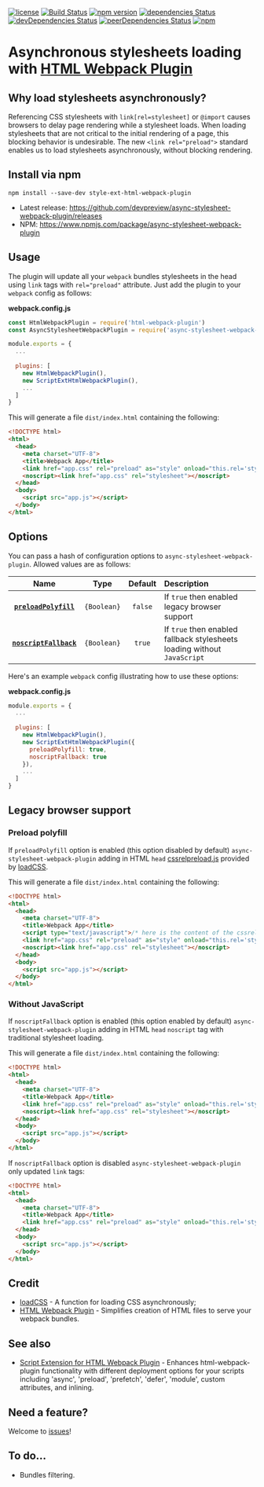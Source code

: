 [![license](https://img.shields.io/github/license/devpreview/async-stylesheet-webpack-plugin.svg)](https://github.com/devpreview/async-stylesheet-webpack-plugin/blob/master/LICENSE)
[![Build Status](https://travis-ci.org/devpreview/async-stylesheet-webpack-plugin.svg?branch=master)](https://travis-ci.org/devpreview/async-stylesheet-webpack-plugin)
[![npm version](https://badge.fury.io/js/async-stylesheet-webpack-plugin.svg)](https://www.npmjs.com/package/async-stylesheet-webpack-plugin)
[![dependencies Status](https://david-dm.org/devpreview/async-stylesheet-webpack-plugin/status.svg)](https://david-dm.org/devpreview/async-stylesheet-webpack-plugin)
[![devDependencies Status](https://david-dm.org/devpreview/async-stylesheet-webpack-plugin/dev-status.svg)](https://david-dm.org/devpreview/async-stylesheet-webpack-plugin?type=dev)
[![peerDependencies Status](https://david-dm.org/devpreview/async-stylesheet-webpack-plugin/peer-status.svg)](https://david-dm.org/devpreview/async-stylesheet-webpack-plugin?type=peer)
[![npm](https://img.shields.io/npm/dt/async-stylesheet-webpack-plugin.svg)](https://github.com/devpreview/async-stylesheet-webpack-plugin/releases)

# Asynchronous stylesheets loading with [HTML Webpack Plugin](https://webpack.js.org/plugins/html-webpack-plugin/)

## Why load stylesheets asynchronously?
Referencing CSS stylesheets with `link[rel=stylesheet]` or `@import` causes browsers to delay page rendering while a stylesheet loads. When loading stylesheets that are not critical to the initial rendering of a page, this blocking behavior is undesirable. The new `<link rel="preload">` standard enables us to load stylesheets asynchronously, without blocking rendering.

## Install via npm
```
npm install --save-dev style-ext-html-webpack-plugin
```

* Latest release: https://github.com/devpreview/async-stylesheet-webpack-plugin/releases
* NPM: https://www.npmjs.com/package/async-stylesheet-webpack-plugin

## Usage
The plugin will update all your `webpack` bundles stylesheets in the head using `link` tags with `rel="preload"` attribute.
Just add the plugin to your `webpack` config as follows:

**webpack.config.js**
```js
const HtmlWebpackPlugin = require('html-webpack-plugin')
const AsyncStylesheetWebpackPlugin = require('async-stylesheet-webpack-plugin');

module.exports = {
  ...
  
  plugins: [
    new HtmlWebpackPlugin(),
    new ScriptExtHtmlWebpackPlugin(),
    ...
  ]
}
```

This will generate a file `dist/index.html` containing the following:

```html
<!DOCTYPE html>
<html>
  <head>
    <meta charset="UTF-8">
    <title>Webpack App</title>
    <link href="app.css" rel="preload" as="style" onload="this.rel='stylesheet';">
    <noscript><link href="app.css" rel="stylesheet"></noscript>
  </head>
  <body>
    <script src="app.js"></script>
  </body>
</html>
```

## Options
You can pass a hash of configuration options to `async-stylesheet-webpack-plugin`. Allowed values are as follows:

|Name|Type|Default|Description|
|:--:|:--:|:-----:|:----------|
|**[`preloadPolyfill`](#)**|`{Boolean}`|`false`|If `true` then enabled legacy browser support|
|**[`noscriptFallback`](#)**|`{Boolean}`|`true`|If `true` then enabled fallback stylesheets loading without `JavaScript`|

Here's an example `webpack` config illustrating how to use these options:

**webpack.config.js**
```js
module.exports = {
  ...
  
  plugins: [
    new HtmlWebpackPlugin(),
    new ScriptExtHtmlWebpackPlugin({
      preloadPolyfill: true,
      noscriptFallback: true
    }),
    ...
  ]
}
```
## Legacy browser support

### Preload polyfill
If `preloadPolyfill` option is enabled (this option disabled by default) `async-stylesheet-webpack-plugin` adding in HTML `head` [cssrelpreload.js](https://github.com/filamentgroup/loadCSS/blob/master/src/cssrelpreload.js) provided by [loadCSS](https://github.com/filamentgroup/loadCSS).

This will generate a file `dist/index.html` containing the following:

```html
<!DOCTYPE html>
<html>
  <head>
    <meta charset="UTF-8">
    <title>Webpack App</title>
    <script type="text/javascript">/* here is the content of the cssrelpreload.js */</script>
    <link href="app.css" rel="preload" as="style" onload="this.rel='stylesheet';">
    <noscript><link href="app.css" rel="stylesheet"></noscript>
  </head>
  <body>
    <script src="app.js"></script>
  </body>
</html>
```

### Without JavaScript
If `noscriptFallback` option is enabled (this option enabled by default) `async-stylesheet-webpack-plugin` adding in HTML `head` `noscript` tag with traditional stylesheet loading.

This will generate a file `dist/index.html` containing the following:
```html
<!DOCTYPE html>
<html>
  <head>
    <meta charset="UTF-8">
    <title>Webpack App</title>
    <link href="app.css" rel="preload" as="style" onload="this.rel='stylesheet';">
    <noscript><link href="app.css" rel="stylesheet"></noscript>
  </head>
  <body>
    <script src="app.js"></script>
  </body>
</html>
```

If `noscriptFallback` option is disabled `async-stylesheet-webpack-plugin` only updated `link` tags:
```html
<!DOCTYPE html>
<html>
  <head>
    <meta charset="UTF-8">
    <title>Webpack App</title>
    <link href="app.css" rel="preload" as="style" onload="this.rel='stylesheet';">
  </head>
  <body>
    <script src="app.js"></script>
  </body>
</html>
```

## Credit
* [loadCSS](https://github.com/filamentgroup/loadCSS) - A function for loading CSS asynchronously;
* [HTML Webpack Plugin](https://github.com/jantimon/html-webpack-plugin) - Simplifies creation of HTML files to serve your webpack bundles.

## See also
* [Script Extension for HTML Webpack Plugin](https://github.com/numical/script-ext-html-webpack-plugin) - Enhances html-webpack-plugin functionality with different deployment options for your scripts including 'async', 'preload', 'prefetch', 'defer', 'module', custom attributes, and inlining.

## Need a feature?
Welcome to [issues](https://github.com/devpreview/async-stylesheet-webpack-plugin/issues)!

## To do...
* Bundles filtering.
